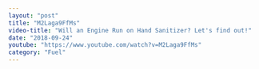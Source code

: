 ```yaml
---
layout: "post"
title: "M2Laga9FfMs"
video-title: "Will an Engine Run on Hand Sanitizer? Let's find out!"
date: "2018-09-24"
youtube: "https://www.youtube.com/watch?v=M2Laga9FfMs"
category: "Fuel"
---
```

<div class="space-y-1"></div>